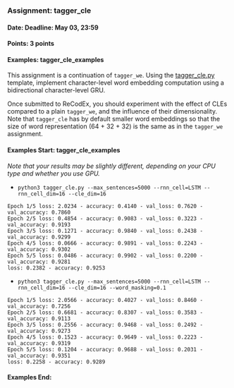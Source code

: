 ### Assignment: tagger_cle
#### Date: Deadline: May 03, 23:59
#### Points: 3 points
#### Examples: tagger_cle_examples

This assignment is a continuation of `tagger_we`. Using the
[tagger_cle.py](https://github.com/ufal/npfl114/tree/master/labs/08/tagger_cle.py)
template, implement character-level word embedding computation using
a bidirectional character-level GRU.

Once submitted to ReCodEx, you should experiment with the effect of CLEs
compared to a plain `tagger_we`, and the influence of their dimensionality. Note
that `tagger_cle` has by default smaller word embeddings so that the size
of word representation (64 + 32 + 32) is the same as in the `tagger_we` assignment.

#### Examples Start: tagger_cle_examples
_Note that your results may be slightly different, depending on your CPU type and whether you use GPU._
- `python3 tagger_cle.py --max_sentences=5000 --rnn_cell=LSTM --rnn_cell_dim=16 --cle_dim=16`
```
Epoch 1/5 loss: 2.0234 - accuracy: 0.4140 - val_loss: 0.7620 - val_accuracy: 0.7860
Epoch 2/5 loss: 0.4854 - accuracy: 0.9083 - val_loss: 0.3223 - val_accuracy: 0.9193
Epoch 3/5 loss: 0.1271 - accuracy: 0.9840 - val_loss: 0.2438 - val_accuracy: 0.9299
Epoch 4/5 loss: 0.0666 - accuracy: 0.9891 - val_loss: 0.2243 - val_accuracy: 0.9302
Epoch 5/5 loss: 0.0486 - accuracy: 0.9902 - val_loss: 0.2200 - val_accuracy: 0.9281
loss: 0.2382 - accuracy: 0.9253
```
- `python3 tagger_cle.py --max_sentences=5000 --rnn_cell=LSTM --rnn_cell_dim=16 --cle_dim=16 --word_masking=0.1`
```
Epoch 1/5 loss: 2.0566 - accuracy: 0.4027 - val_loss: 0.8460 - val_accuracy: 0.7256
Epoch 2/5 loss: 0.6681 - accuracy: 0.8307 - val_loss: 0.3583 - val_accuracy: 0.9113
Epoch 3/5 loss: 0.2556 - accuracy: 0.9468 - val_loss: 0.2492 - val_accuracy: 0.9273
Epoch 4/5 loss: 0.1523 - accuracy: 0.9649 - val_loss: 0.2223 - val_accuracy: 0.9319
Epoch 5/5 loss: 0.1204 - accuracy: 0.9688 - val_loss: 0.2031 - val_accuracy: 0.9351
loss: 0.2258 - accuracy: 0.9289
```
#### Examples End:
